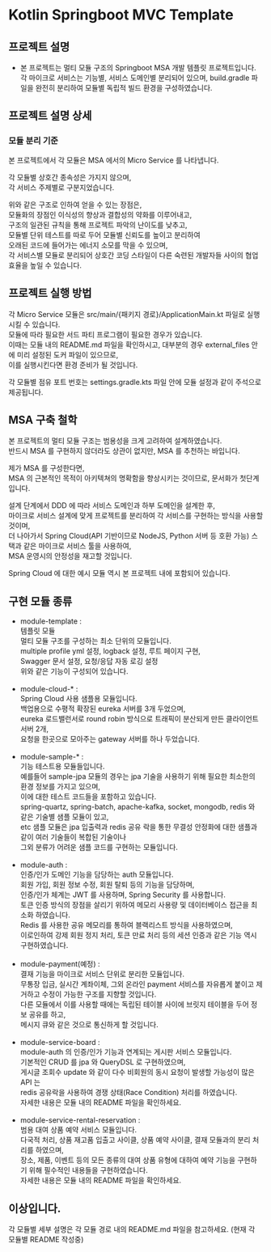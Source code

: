 # Kotlin Springboot MVC Template

## 프로젝트 설명

- 본 프로젝트는 멀티 모듈 구조의 Springboot MSA 개발 템플릿 프로젝트입니다.<br>
  각 마이크로 서비스는 기능별, 서비스 도메인별 분리되어 있으며,
  build.gradle 파일을 완전히 분리하여 모듈별 독립적 빌드 환경을 구성하였습니다.

## 프로젝트 설명 상세

### 모듈 분리 기준

본 프로젝트에서 각 모듈은 MSA 에서의 Micro Service 를 나타냅니다.<br>

각 모듈별 상호간 종속성은 가지지 않으며,<br>
각 서비스 주제별로 구분지었습니다.

위와 같은 구조로 인하여 얻을 수 있는 장점은,<br>
모듈화의 장점인 이식성의 향상과 결합성의 약화를 이루어내고,<br>
구조의 일관된 규칙을 통해 프로젝트 파악의 난이도를 낮추고,<br>
모듈별 단위 테스트를 따로 두어 모듈별 신뢰도를 높이고 분리하여<br>
오래된 코드에 들어가는 에너지 소모를 막을 수 있으며,<br>
각 서비스별 모듈로 분리되어 상호간 코딩 스타일이 다른 숙련된 개발자들 사이의 협업 효율을 높일 수 있습니다.

## 프로젝트 실행 방법

각 Micro Service 모듈은 src/main/{패키지 경로}/ApplicationMain.kt 파일로 실행 시킬 수 있습니다.<br>
모듈에 따라 필요한 서드 파티 프로그램이 필요한 경우가 있습니다.<br>
이때는 모듈 내의 README.md 파일을 확인하시고, 대부분의 경우 external_files 안에 미리 설정된 도커 파일이 있으므로,<br>
이를 실행시킨다면 환경 준비가 될 것입니다.

각 모듈별 점유 포트 번호는 settings.gradle.kts 파일 안에 모듈 설정과 같이 주석으로 제공됩니다.

## MSA 구축 철학

본 프로젝트의 멀티 모듈 구조는 범용성을 크게 고려하여 설계하였습니다.<br>
반드시 MSA 를 구현하지 않더라도 상관이 없지만, MSA 를 추천하는 바입니다.<br>

제가 MSA 를 구성한다면,<br>
MSA 의 근본적인 목적이 아키텍쳐의 명확함을 향상시키는 것이므로, 문서화가 첫단계입니다.<br>

설계 단계에서 DDD 에 따라 서비스 도메인과 하부 도메인을 설계한 후,<br>
마이크로 서비스 설계에 맞게 프로젝트를 분리하여 각 서비스를 구현하는 방식을 사용할 것이며,<br>
더 나아가서 Spring Cloud(API 기반이므로 NodeJS, Python 서버 등 호환 가능) 스택과 같은 마이크로 서비스 툴을 사용하여,<br>
MSA 운영시의 안정성을 재고할 것입니다.<br>

Spring Cloud 에 대한 예시 모듈 역시 본 프로젝트 내에 포함되어 있습니다.

## 구현 모듈 종류

- module-template :<br>
  템플릿 모듈<br>
  멀티 모듈 구조를 구성하는 최소 단위의 모듈입니다.<br>
  multiple profile yml 설정, logback 설정, 루트 페이지 구현,<br>
  Swagger 문서 설정, 요청/응답 자동 로깅 설정<br>
  위와 같은 기능이 구성되어 있습니다.<br><br>
- module-cloud-* :<br>
  Spring Cloud 사용 샘플용 모듈입니다.<br>
  백업용으로 수평적 확장된 eureka 서버를 3개 두었으며,<br>
  eureka 로드밸런서로 round robin 방식으로 트래픽이 분산되게 만든 클라이언트 서버 2개,<br>
  요청을 한곳으로 모아주는 gateway 서버를 하나 두었습니다.<br><br>
- module-sample-* :<br>
  기능 테스트용 모듈들입니다.<br>
  예를들어 sample-jpa 모듈의 경우는 jpa 기술을 사용하기 위해 필요한 최소한의 환경 정보를 가지고 있으며,<br>
  이에 대한 테스트 코드들을 포함하고 있습니다.<br>
  spring-quartz, spring-batch, apache-kafka, socket, mongodb, redis 와 같은 기술별 샘플 모듈이 있고,<br>
  etc 샘플 모듈은 jpa 입출력과 redis 공유 락을 통한 무결성 안정화에 대한 샘플과 같이 여러 기술들이 복합된 기술이나<br>
  그외 분류가 어려운 샘플 코드를 구현하는 모듈입니다.<br><br>
- module-auth :<br>
  인증/인가 도메인 기능을 담당하는 auth 모듈입니다.<br>
  회원 가입, 회원 정보 수정, 회원 탈퇴 등의 기능을 담당하며,<br>
  인증/인가 체계는 JWT 를 사용하며, Spring Security 를 사용합니다.<br>
  토큰 인증 방식의 장점을 살리기 위하여 메모리 사용량 및 데이터베이스 접근을 최소화 하였습니다.<br>
  Redis 를 사용한 공유 메모리를 통하여 블랙리스트 방식을 사용하였으며,<br>
  이로인하여 강제 회원 정지 처리, 토큰 만료 처리 등의 세션 인증과 같은 기능 역시 구현하였습니다.<br><br>
- module-payment(예정) :<br>
  결재 기능을 마이크로 서비스 단위로 분리한 모듈입니다.<br>
  무통장 입금, 실시간 계좌이체, 그외 온라인 payment 서비스를 자유롭게 붙이고 제거하고 수정이 가능한 구조를 지향할 것입니다.<br>
  다른 모듈에서 이를 사용할 때에는 독립된 테이블 사이에 브릿지 테이블을 두어 정보 공유를 하고,<br>
  메시지 큐와 같은 것으로 통신하게 할 것입니다.<br><br>
- module-service-board :<br>
  module-auth 의 인증/인가 기능과 연계되는 게시판 서비스 모듈입니다.<br>
  기본적인 CRUD 를 jpa 와 QueryDSL 로 구현하였으며,<br>
  게시글 조회수 update 와 같이 다수 비회원의 동시 요청이 발생할 가능성이 많은 API 는<br>
  redis 공유락을 사용하여 경쟁 상태(Race Condition) 처리를 하였습니다.<br>
  자세한 내용은 모듈 내의 README 파일을 확인하세요.<br><br>
- module-service-rental-reservation :<br>
  범용 대여 상품 예약 서비스 모듈입니다.<br>
  다국적 처리, 상품 재고품 입출고 사이클, 상품 예약 사이클, 결재 모듈과의 분리 처리를 하였으며,<br>
  장소, 제품, 이벤트 등의 모든 종류의 대여 상품 유형에 대하여 예약 기능을 구현하기 위해 필수적인 내용들을 구현하였습니다.<br>
  자세한 내용은 모듈 내의 README 파일을 확인하세요.

## 이상입니다.

각 모듈별 세부 설명은 각 모듈 경로 내의 README.md 파일을 참고하세요.
(현재 각 모듈별 README 작성중)